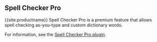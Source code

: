 ## Spell Checker Pro

{{site.productname}} Spell Checker Pro is a premium feature that allows spell checking as-you-type and custom dictionary words.

For information, see the [Spell Checker Pro plugin]({{site.baseurl}}/plugins/premium/tinymcespellchecker/).
